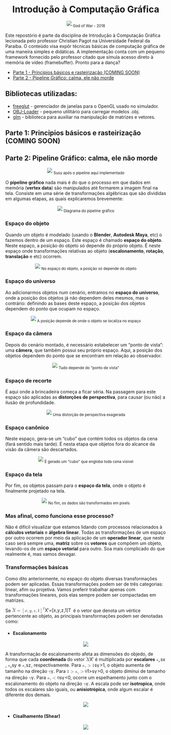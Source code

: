 <!DOCTYPE html>
<html>

<head>
  <meta charset="utf-8">
  <meta name="viewport" content="width=device-width, initial-scale=1.0">
  <title>README</title>
  <link rel="stylesheet" href="https://stackedit.io/style.css" />
</head>

<body class="stackedit">
  <div class="stackedit__html"><h1 align="center">Introdução à Computação Gráfica</h1>
<p align="center">
  <img src="https://raw.githubusercontent.com/Gabrielnero000/Computacao-Grafica/master/assets/kratossmile.jpg">
  <sub>God of War - 2018
</sub></p>
<p>Este repostório é parte da disciplina de Introdução à Computação Gráfica lecionada pelo professor Christian Pagot na Universidade Federal da Paraíba. O conteúdo visa expôr técnicas básicas de computação gráfica de uma maneira simples e didáticas. A implementação conta com um pequeno framework fornecido pelo professor citado que simula acesso direto à memória de vídeo (framebuffer). Pronto para a dança?</p>
<ul>
<li><a href="https://github.com/Gabrielnero000/Computacao-Grafica#parte-1-principios-b%C3%A1sicos-e-rasteiriza%C3%A7%C3%A3o-coming-soon">Parte 1 - Principios básicos e rasteirização (COMING SOON)</a></li>
<li><a href="https://github.com/Gabrielnero000/Computacao-Grafica#parte-2-pipeline-gr%C3%A1fico-calma-ele-n%C3%A3o-morde">Parte 2 - Pipeline Gráfico: calma, ele não morde</a></li>
</ul>
<h2 id="bibliotecas-utilizadas">Bibliotecas utilizadas:</h2>
<ul>
<li><a href="http://freeglut.sourceforge.net/">freeglut</a> - gerenciador de janelas para o OpenGL usado no simulador.</li>
<li><a href="https://github.com/Bly7/OBJ-Loader">OBJ-Loader</a> - pequeno utilitário para carregar modelos .obj.</li>
<li><a href="https://glm.g-truc.net/0.9.8/index.html">glm</a> - biblioteca para auxiliar na manipulação de matrizes e vetores.</li>
</ul>
<h2 id="parte-1-principios-básicos-e-rasteirização-coming-soon">Parte 1: Principios básicos e rasteirização (COMING SOON)</h2>
<h2 id="parte-2-pipeline-gráfico-calma-ele-não-morde">Parte 2: Pipeline Gráfico: calma, ele não morde</h2>
<p align="center">
  <img src="https://raw.githubusercontent.com/Gabrielnero000/Computacao-Grafica/master/assets/susy.png">
  <sub>Susy após o pipeline aqui implementado
</sub></p>
<p>O <strong>pipeline gráfico</strong> nada mais é do que o processo em que dados em memória (<strong>vertex data</strong>) são manipulados até formarem a imagem final na tela. Consiste em uma série de transformações algébricas  que são divididas em algumas etapas, as quais explicaremos brevemente:</p>
<p align="center">
  <img src="https://raw.githubusercontent.com/Gabrielnero000/Computacao-Grafica/master/assets/pipeline.jpeg">
  <sub>Diagrama do pipeline gráfico
</sub></p>
<h3 id="espaço-do-objeto">Espaço do objeto</h3>
<p>Quando um objeto é modelado (usando  o <strong>Blender</strong>,  <strong>Autodesk Maya</strong>, etc) o fazemos dentro de um espaço. Este espaço é chamado <strong>espaço do objeto</strong>. Neste espaço, a posição do objeto só depende do próprio objeto. É neste espaço onde transformações relativas ao objeto (<strong>escalonamento</strong>, <strong>rotação</strong>, <strong>translação</strong> e etc) ocorrem.</p>
<p align="center">
  <img src="https://github.com/Gabrielnero000/Computacao-Grafica/blob/master/assets/object_space.png?raw=true">
  <sub>No espaço do objeto, a posição só depende do objeto
</sub></p>
<h3 id="espaço-do-universo">Espaço do universo</h3>
<p>Ao adicionarmos objetos num cenário, entramos no <strong>espaço do universo</strong>, onde a posição dos objetos já não dependem deles mesmos, mas o contrário: definindo as bases deste espaço, a posição dos objetos dependem do ponto que ocupam no espaço.</p>
<p align="center">
  <img src="https://github.com/Gabrielnero000/Computacao-Grafica/blob/master/assets/universe_space.png?raw=true">
  <sub>A posição depende de onde o objeto se localiza no espaço
</sub></p>
<h3 id="espaço-da-câmera">Espaço da câmera</h3>
<p>Depois do cenário montado, é necessário estabelecer um “ponto de vista”: uma <strong>câmera</strong>, que também possui seu próprio espaço. Aqui, a posição dos objetos dependem do ponto que se encontram em relação ao observador.</p>
<p align="center">
  <img src="https://github.com/Gabrielnero000/Computacao-Grafica/blob/master/assets/camera_space.png?raw=true">
  <sub>Tudo depende do "ponto de vista"
</sub></p>
<h3 id="espaço-de-recorte">Espaço de recorte</h3>
<p>É aqui onde a brincadeira começa a ficar séria. Na passagem para este espaço são aplicadas as <strong>distorções de perspectiva</strong>, para causar (ou não) a ilusão de profundidade.</p>
<p align="center">
  <img src="https://github.com/Gabrielnero000/Computacao-Grafica/blob/master/assets/clipping_space.png?raw=true">
  <sub>Uma distorção de perspectiva exagerada
</sub></p>
<h3 id="espaço-canônico">Espaço canônico</h3>
<p>Neste espaço, gera-se um “cubo” que contém todos os objetos da cena (fará sentido mais tarde). É nesta etapa que objetos fora do alcance da visão da câmera são descartados.</p>
<p align="center">
  <img src="https://github.com/Gabrielnero000/Computacao-Grafica/blob/master/assets/cannonic_space.png?raw=true">
  <sub>É gerado um "cubo" que engloba toda cena visível
</sub></p>
<h3 id="espaço-da-tela">Espaço da tela</h3>
<p>Por fim, os objetos passam para o <strong>espaço da tela</strong>, onde o objeto é finalmente projetado na tela.</p>
<p align="center">
  <img src="https://github.com/Gabrielnero000/Computacao-Grafica/blob/master/assets/screen_space.png?raw=true">
  <sub>No fim, os dados são transformados em pixels
</sub></p>
<h3 id="mas-afinal-como-funciona-esse-processo">Mas afinal, como funciona esse processo?</h3>
<p>Não é difícil visualizar que estamos lidando com processos relacionados à <strong>cálculos vetoriais</strong> e <strong>álgebra linear</strong>. Todas as transformações de um espaço por outro ocorrem por meio da aplicação de um <strong>operador linear</strong>, que neste caso será sempre uma, <strong>matriz</strong> sobre os <strong>vetores</strong> que compõem um objeto, levando-os de um <strong>espaço vetorial</strong> para outro. Soa mais complicado do que realmente é, mas vamos devagar.</p>
<h3 id="transformações-básicas">Transformações básicas</h3>
<p>Como dito anteriormente, no espaço do objeto diversas transformações podem ser aplicadas. Essas transformações podem ser de três categorias: linear, afim ou projetiva. Vamos preferir trabalhar apenas com transformações lineares, pois elas sempre podem ser compactadas em matrizes.</p>
<p>Se <span class="katex--inline"><span class="katex"><span class="katex-mathml"><math><semantics><mrow><mover accent="true"><mrow><mi>X</mi></mrow><mo>⃗</mo></mover><mo>=</mo><msup><mrow><mo fence="true">[</mo><mi>x</mi><mo separator="true">,</mo><mi>y</mi><mo separator="true">,</mo><mi>z</mi><mo separator="true">,</mo><mn>1</mn><mo fence="true">]</mo></mrow><mi>T</mi></msup></mrow><annotation encoding="application/x-tex">\vec{X} = \left[x, y, z, 1 \right]^T</annotation></semantics></math></span><span class="katex-html" aria-hidden="true"><span class="strut" style="height: 0.981231em;"></span><span class="strut bottom" style="height: 1.23123em; vertical-align: -0.25em;"></span><span class="base"><span class="mord accent"><span class="vlist-t"><span class="vlist-r"><span class="vlist" style="height: 0.96677em;"><span class="" style="top: -3em;"><span class="pstrut" style="height: 3em;"></span><span class="mord"><span class="mord mathit" style="margin-right: 0.07847em;">X</span></span></span><span class="" style="top: -3.25233em;"><span class="pstrut" style="height: 3em;"></span><span class="accent-body accent-vec" style="margin-left: 0.16668em;"><span class="">⃗</span></span></span></span></span></span></span><span class="mrel">=</span><span class="minner"><span class="minner"><span class="mopen delimcenter" style="top: 0em;">[</span><span class="mord mathit">x</span><span class="mpunct">,</span><span class="mord mathit" style="margin-right: 0.03588em;">y</span><span class="mpunct">,</span><span class="mord mathit" style="margin-right: 0.04398em;">z</span><span class="mpunct">,</span><span class="mord mathrm">1</span><span class="mclose delimcenter" style="top: 0em;">]</span></span><span class="msupsub"><span class="vlist-t"><span class="vlist-r"><span class="vlist" style="height: 0.981231em;"><span class="" style="top: -3.2029em; margin-right: 0.05em;"><span class="pstrut" style="height: 2.7em;"></span><span class="sizing reset-size6 size3 mtight"><span class="mord mathit mtight" style="margin-right: 0.13889em;">T</span></span></span></span></span></span></span></span></span></span></span></span> é o vetor que denota um vértice pertencente ao objeto, as principais transformações podem ser denotadas como:</p>
<ul>
<li>
<h4 id="escalonamento">Escalonamento</h4>
</li>
</ul>
<p align="center">
  <img src="https://github.com/Gabrielnero000/Computacao-Grafica/blob/master/assets/scale.png?raw=true">
</p>
<p>A transformação de escalonamento afeta as dimensões do objedo, de forma que cada <strong>coordenada</strong> do vetor <span class="katex--inline"><span class="katex"><span class="katex-mathml"><math><semantics><mrow><mover accent="true"><mrow><mi>X</mi></mrow><mo>⃗</mo></mover></mrow><annotation encoding="application/x-tex">\vec{X}</annotation></semantics></math></span><span class="katex-html" aria-hidden="true"><span class="strut" style="height: 0.96677em;"></span><span class="strut bottom" style="height: 0.96677em; vertical-align: 0em;"></span><span class="base"><span class="mord accent"><span class="vlist-t"><span class="vlist-r"><span class="vlist" style="height: 0.96677em;"><span class="" style="top: -3em;"><span class="pstrut" style="height: 3em;"></span><span class="mord"><span class="mord mathit" style="margin-right: 0.07847em;">X</span></span></span><span class="" style="top: -3.25233em;"><span class="pstrut" style="height: 3em;"></span><span class="accent-body accent-vec" style="margin-left: 0.16668em;"><span class="">⃗</span></span></span></span></span></span></span></span></span></span></span> é multiplicada por <strong>escalares</strong> <span class="katex--inline"><span class="katex"><span class="katex-mathml"><math><semantics><mrow><msub><mi>s</mi><mi>x</mi></msub></mrow><annotation encoding="application/x-tex">s_x</annotation></semantics></math></span><span class="katex-html" aria-hidden="true"><span class="strut" style="height: 0.43056em;"></span><span class="strut bottom" style="height: 0.58056em; vertical-align: -0.15em;"></span><span class="base"><span class="mord"><span class="mord mathit">s</span><span class="msupsub"><span class="vlist-t vlist-t2"><span class="vlist-r"><span class="vlist" style="height: 0.151392em;"><span class="" style="top: -2.55em; margin-left: 0em; margin-right: 0.05em;"><span class="pstrut" style="height: 2.7em;"></span><span class="sizing reset-size6 size3 mtight"><span class="mord mathit mtight">x</span></span></span></span><span class="vlist-s">​</span></span><span class="vlist-r"><span class="vlist" style="height: 0.15em;"></span></span></span></span></span></span></span></span></span>, <span class="katex--inline"><span class="katex"><span class="katex-mathml"><math><semantics><mrow><msub><mi>s</mi><mi>y</mi></msub></mrow><annotation encoding="application/x-tex">s_y</annotation></semantics></math></span><span class="katex-html" aria-hidden="true"><span class="strut" style="height: 0.43056em;"></span><span class="strut bottom" style="height: 0.716668em; vertical-align: -0.286108em;"></span><span class="base"><span class="mord"><span class="mord mathit">s</span><span class="msupsub"><span class="vlist-t vlist-t2"><span class="vlist-r"><span class="vlist" style="height: 0.151392em;"><span class="" style="top: -2.55em; margin-left: 0em; margin-right: 0.05em;"><span class="pstrut" style="height: 2.7em;"></span><span class="sizing reset-size6 size3 mtight"><span class="mord mathit mtight" style="margin-right: 0.03588em;">y</span></span></span></span><span class="vlist-s">​</span></span><span class="vlist-r"><span class="vlist" style="height: 0.286108em;"></span></span></span></span></span></span></span></span></span> e <span class="katex--inline"><span class="katex"><span class="katex-mathml"><math><semantics><mrow><msub><mi>s</mi><mi>z</mi></msub></mrow><annotation encoding="application/x-tex">s_z</annotation></semantics></math></span><span class="katex-html" aria-hidden="true"><span class="strut" style="height: 0.43056em;"></span><span class="strut bottom" style="height: 0.58056em; vertical-align: -0.15em;"></span><span class="base"><span class="mord"><span class="mord mathit">s</span><span class="msupsub"><span class="vlist-t vlist-t2"><span class="vlist-r"><span class="vlist" style="height: 0.151392em;"><span class="" style="top: -2.55em; margin-left: 0em; margin-right: 0.05em;"><span class="pstrut" style="height: 2.7em;"></span><span class="sizing reset-size6 size3 mtight"><span class="mord mathit mtight" style="margin-right: 0.04398em;">z</span></span></span></span><span class="vlist-s">​</span></span><span class="vlist-r"><span class="vlist" style="height: 0.15em;"></span></span></span></span></span></span></span></span></span>, respectivamente. Para  <span class="katex--inline"><span class="katex"><span class="katex-mathml"><math><semantics><mrow><msub><mi>s</mi><mi>γ</mi></msub><mo>&gt;</mo><mn>1</mn></mrow><annotation encoding="application/x-tex">s_\gamma &gt; 1</annotation></semantics></math></span><span class="katex-html" aria-hidden="true"><span class="strut" style="height: 0.64444em;"></span><span class="strut bottom" style="height: 0.930548em; vertical-align: -0.286108em;"></span><span class="base"><span class="mord"><span class="mord mathit">s</span><span class="msupsub"><span class="vlist-t vlist-t2"><span class="vlist-r"><span class="vlist" style="height: 0.151392em;"><span class="" style="top: -2.55em; margin-left: 0em; margin-right: 0.05em;"><span class="pstrut" style="height: 2.7em;"></span><span class="sizing reset-size6 size3 mtight"><span class="mord mathit mtight" style="margin-right: 0.05556em;">γ</span></span></span></span><span class="vlist-s">​</span></span><span class="vlist-r"><span class="vlist" style="height: 0.286108em;"></span></span></span></span></span><span class="mrel">&gt;</span><span class="mord mathrm">1</span></span></span></span></span>, o objeto aumenta de tamanho na direção  <span class="katex--inline"><span class="katex"><span class="katex-mathml"><math><semantics><mrow><mi>γ</mi></mrow><annotation encoding="application/x-tex">\gamma</annotation></semantics></math></span><span class="katex-html" aria-hidden="true"><span class="strut" style="height: 0.43056em;"></span><span class="strut bottom" style="height: 0.625em; vertical-align: -0.19444em;"></span><span class="base"><span class="mord mathit" style="margin-right: 0.05556em;">γ</span></span></span></span></span>.  Para <span class="katex--inline"><span class="katex"><span class="katex-mathml"><math><semantics><mrow><mn>1</mn><mo>&gt;</mo><msub><mi>s</mi><mi>γ</mi></msub><mo>&gt;</mo><mn>0</mn></mrow><annotation encoding="application/x-tex">1 &gt; s_\gamma &gt; 0</annotation></semantics></math></span><span class="katex-html" aria-hidden="true"><span class="strut" style="height: 0.64444em;"></span><span class="strut bottom" style="height: 0.930548em; vertical-align: -0.286108em;"></span><span class="base"><span class="mord mathrm">1</span><span class="mrel">&gt;</span><span class="mord"><span class="mord mathit">s</span><span class="msupsub"><span class="vlist-t vlist-t2"><span class="vlist-r"><span class="vlist" style="height: 0.151392em;"><span class="" style="top: -2.55em; margin-left: 0em; margin-right: 0.05em;"><span class="pstrut" style="height: 2.7em;"></span><span class="sizing reset-size6 size3 mtight"><span class="mord mathit mtight" style="margin-right: 0.05556em;">γ</span></span></span></span><span class="vlist-s">​</span></span><span class="vlist-r"><span class="vlist" style="height: 0.286108em;"></span></span></span></span></span><span class="mrel">&gt;</span><span class="mord mathrm">0</span></span></span></span></span>, o objeto diminui de tamanho na direção <span class="katex--inline"><span class="katex"><span class="katex-mathml"><math><semantics><mrow><mi>γ</mi></mrow><annotation encoding="application/x-tex">\gamma</annotation></semantics></math></span><span class="katex-html" aria-hidden="true"><span class="strut" style="height: 0.43056em;"></span><span class="strut bottom" style="height: 0.625em; vertical-align: -0.19444em;"></span><span class="base"><span class="mord mathit" style="margin-right: 0.05556em;">γ</span></span></span></span></span>. Para <span class="katex--inline"><span class="katex"><span class="katex-mathml"><math><semantics><mrow><msub><mi>s</mi><mi>γ</mi></msub><mo>&lt;</mo><mn>0</mn></mrow><annotation encoding="application/x-tex">s_\gamma &lt; 0</annotation></semantics></math></span><span class="katex-html" aria-hidden="true"><span class="strut" style="height: 0.64444em;"></span><span class="strut bottom" style="height: 0.930548em; vertical-align: -0.286108em;"></span><span class="base"><span class="mord"><span class="mord mathit">s</span><span class="msupsub"><span class="vlist-t vlist-t2"><span class="vlist-r"><span class="vlist" style="height: 0.151392em;"><span class="" style="top: -2.55em; margin-left: 0em; margin-right: 0.05em;"><span class="pstrut" style="height: 2.7em;"></span><span class="sizing reset-size6 size3 mtight"><span class="mord mathit mtight" style="margin-right: 0.05556em;">γ</span></span></span></span><span class="vlist-s">​</span></span><span class="vlist-r"><span class="vlist" style="height: 0.286108em;"></span></span></span></span></span><span class="mrel">&lt;</span><span class="mord mathrm">0</span></span></span></span></span>, ocorre um espelhamento junto com o escalonamento do objeto na direção <span class="katex--inline"><span class="katex"><span class="katex-mathml"><math><semantics><mrow><mi>γ</mi></mrow><annotation encoding="application/x-tex">\gamma</annotation></semantics></math></span><span class="katex-html" aria-hidden="true"><span class="strut" style="height: 0.43056em;"></span><span class="strut bottom" style="height: 0.625em; vertical-align: -0.19444em;"></span><span class="base"><span class="mord mathit" style="margin-right: 0.05556em;">γ</span></span></span></span></span>. A escala pode ser <strong>isotropica</strong>, onde todos os escalares são iguais, ou <strong>anisiotrópica</strong>, onde algum escalar é diferente dos demais.</p>
<p align="center">
  <img src="https://github.com/Gabrielnero000/Computacao-Grafica/blob/master/assets/scale_matriz.png?raw=true">
</p>
<ul>
<li>
<h4 id="cisalhamento-shear">Cisalhamento (Shear)</h4>
</li>
</ul>
<p align="center">
  <img src="https://github.com/Gabrielnero000/Computacao-Grafica/blob/master/assets/shear.png?raw=true">
  </p>
</div>
</body>

</html>
